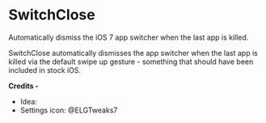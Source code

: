SwitchClose
===========

Automatically dismiss the iOS 7 app switcher when the last app is killed.

SwitchClose automatically dismisses the app switcher when the last app is killed via the default swipe up gesture - something that should have been included in stock iOS. 

**Credits -**

- Idea: 
- Settings icon: @ELGTweaks7
